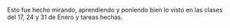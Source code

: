Esto fue hecho mirando, aprendiendo y poniendo bien lo visto en las clases del 17, 24 y 31 de Enero y tareas hechas.
